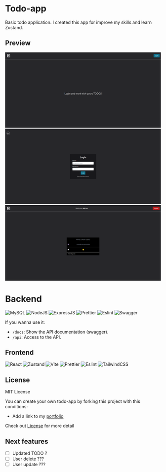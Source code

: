 # Todo-app

Basic todo application. I created this app for improve my skills and learn Zustand.

## Preview

![Home](./previews/home.png)
![Login](./previews/login.png)
![TODOS](./previews/todos.png)

# Backend

![MySQL](https://img.shields.io/badge/mysql-4479A1?style=for-the-badge&logo=mysql&logoColor=fff)
![NodeJS](https://img.shields.io/badge/NodeJS-339933?style=for-the-badge&logo=nodedotjs&logoColor=fff)
![ExpressJS](https://img.shields.io/badge/Express-000000?style=for-the-badge&logo=express&logoColor=fff)
![Prettier](https://img.shields.io/badge/Prettier-F7B93E?style=for-the-badge&logo=prettier&logoColor=000)
![Eslint](https://img.shields.io/badge/Eslint-4B32C3?style=for-the-badge&logo=eslint&logoColor=fff)
![Swagger](https://img.shields.io/badge/Swagger-85EA2D?style=for-the-badge&logo=Swagger&logoColor=000)

If you wanna use it:
   * `/docs`: Show the API documentation (swagger).
   * `/api`: Access to the API.


## Frontend

![React](https://img.shields.io/badge/React-61DAFB?style=for-the-badge&logo=React&logoColor=000)
![Zustand](https://img.shields.io/badge/Zustand-184bbe?style=for-the-badge&logo=ZincSearch&logoColor=fff)
![Vite](https://img.shields.io/badge/Vite-646CFF?style=for-the-badge&logo=vite&logoColor=fff)
![Prettier](https://img.shields.io/badge/Prettier-F7B93E?style=for-the-badge&logo=prettier&logoColor=000)
![Eslint](https://img.shields.io/badge/Eslint-4B32C3?style=for-the-badge&logo=eslint&logoColor=fff)
![TailwindCSS](https://img.shields.io/badge/TailwindCSS-06B6D4?style=for-the-badge&logo=tailwindcss&logoColor=fff)


## License

MIT License

You can create your own todo-app by forking this project with this conditions:
  * Add a link to my [portfolio](https://arnaizdev.com)
  
Check out [License](./License.md) for more detail

## Next features

- [ ] Updated TODO ?
- [ ] User delete ???
- [ ] User update ???
